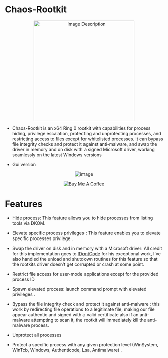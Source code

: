 # Chaos-Rootkit

<p align="center">
  <img src="https://user-images.githubusercontent.com/60795188/227610457-51555f6e-885c-47fd-8a04-ab2351035a2b.png" alt="Image Description" width="320">
</p>


*  Chaos-Rootkit is an x64 Ring 0 rootkit with capabilities for process hiding, privilege escalation, protecting and unprotecting processes, and restricting access to files except for whitelisted processes. It can bypass file integrity checks and protect it against anti-malware, and swap the driver in memory and on disk with a signed Microsoft driver, working seamlessly on the latest Windows versions

* Gui version
  
<p align="center">
    <img src="https://github.com/user-attachments/assets/be4a4203-9ad4-4be3-b4b5-da86edceff2a" alt="image">
</p>

    
<p align="center">
  <a href="https://www.buymeacoffee.com/ZeroMemoryEx" target="_blank">
    <img src="https://www.buymeacoffee.com/assets/img/custom_images/orange_img.png" alt="Buy Me A Coffee">
  </a>
</p>

# Features

* Hide process: This feature allows you to hide processes from listing tools via DKOM.

* Elevate specific process privileges : This feature enables you to elevate specific processes privilege .

* Swap the driver on disk and in memory with a Microsoft driver: All credit for this implementation goes to [IDontCode](https://x.com/_xeroxz) for his exceptional work, I've also handled the unload and shutdown routines for this feature so that the rootkits driver doesn’t get corrupted or crash at some point.

* Restrict file access for user-mode applications except for the provided process ID
  
* Spawn elevated process: launch command prompt with elevated privileges .

* Bypass the file integrity check and protect it against anti-malware : this work by redirecting file operations to a legitimate file, making our file appear authentic and signed with a valid certificate also if   an anti-malware attempting to scan it, the rootkit will immediately kill the anti-malware process.
  
* Unprotect all processes

* Protect a specific process with any given protection level (WinSystem, WinTcb, Windows, Authenticode, Lsa, Antimalware) .

  



